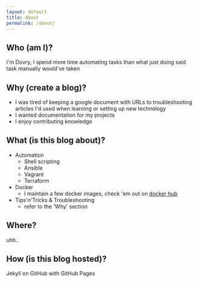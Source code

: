 ```yaml
---
layout: default
title: About
permalink: /about/
---
```


## Who (am I)?

I'm Dovry, I spend more time automating tasks than what just doing said task manually would've taken

## Why (create a blog)?

- I was tired of keeping a google document with URLs to troubleshooting articles I'd used when learning or setting up new technology
- I wanted documentation for my projects
- I enjoy contributing knowledge

## What (is this blog about)?

- Automation
  - Shell scripting
  - Ansible
  - Vagrant
  - Terraform
- Docker
  - I maintain a few docker images, check 'em out on [docker hub](https://hub.docker.com/u/dovry)
- Tips'n'Tricks & Troubleshooting
  - refer to the 'Why' section

## Where?

uhh..

## How (is this blog hosted)?

Jekyll on GitHub with GitHub Pages
